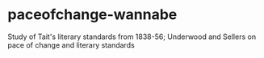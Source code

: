 # paceofchange-wannabe
Study of Tait's literary standards from 1838-56; Underwood and Sellers on pace of change and literary standards
